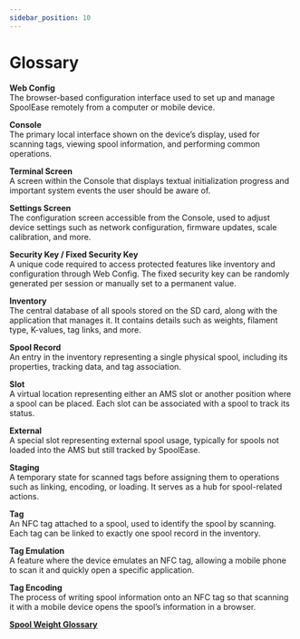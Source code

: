 ```yaml
---
sidebar_position: 10
---
```

# Glossary

**Web Config**  
The browser-based configuration interface used to set up and manage SpoolEase remotely from a computer or mobile device.

**Console**  
The primary local interface shown on the device’s display, used for scanning tags, viewing spool information, and performing common operations.

**Terminal Screen**  
A screen within the Console that displays textual initialization progress and important system events the user should be aware of.

**Settings Screen**  
The configuration screen accessible from the Console, used to adjust device settings such as network configuration, firmware updates, scale calibration, and more.

**Security Key / Fixed Security Key**  
A unique code required to access protected features like inventory and configuration through Web Config. The fixed security key can be randomly generated per session or manually set to a permanent value.

**Inventory**  
The central database of all spools stored on the SD card, along with the application that manages it. It contains details such as weights, filament type, K-values, tag links, and more.

**Spool Record**  
An entry in the inventory representing a single physical spool, including its properties, tracking data, and tag association.

**Slot**  
A virtual location representing either an AMS slot or another position where a spool can be placed. Each slot can be associated with a spool to track its status.

**External**  
A special slot representing external spool usage, typically for spools not loaded into the AMS but still tracked by SpoolEase.

**Staging**  
A temporary state for scanned tags before assigning them to operations such as linking, encoding, or loading. It serves as a hub for spool-related actions.

**Tag**  
An NFC tag attached to a spool, used to identify the spool by scanning. Each tag can be linked to exactly one spool record in the inventory.

**Tag Emulation**  
A feature where the device emulates an NFC tag, allowing a mobile phone to scan it and quickly open a specific application.

**Tag Encoding**  
The process of writing spool information onto an NFC tag so that scanning it with a mobile device opens the spool’s information in a browser.


**[Spool Weight Glossary](../full-guide/spool-weight#spool-weight-glossary)**
